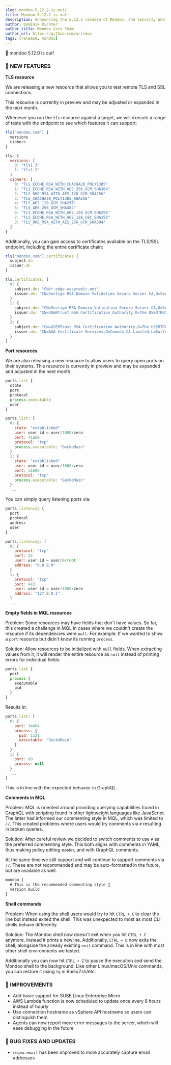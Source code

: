 ```yaml
---
slug: mondoo-5.12.2-is-out/
title: Mondoo 5.12.2 is out!
description: Announcing the 5.12.2 release of Mondoo, the security and compliance platform that prioritizes risks that matter most in your infrastructure.
author: Dominik Richter
author_title: Mondoo Core Team
author_url: https://github.com/arlimus
tags: [release, mondoo]
---
```


🥳 mondoo 5.12.0 is out!

### 🎉 NEW FEATURES

**TLS resource**

We are releasing a new resource that allows you to test remote TLS and SSL
connections.

This resource is currently in preview and may be adjusted or expanded in the
next month.

Whenever you run the `tls` resource against a target, we will execute
a range of tests with the endpoint to see which features it can support:

```javascript
tls("mondoo.com") {
  versions
  ciphers
}
```

```javascript
tls: {
  versions: [
    0: "tls1.3"
    1: "tls1.2"
  ]
  ciphers: [
    0: "TLS_ECDHE_RSA_WITH_CHACHA20_POLY1305"
    1: "TLS_ECDHE_RSA_WITH_AES_256_GCM_SHA384"
    2: "TLS_DHE_RSA_WITH_AES_128_GCM_SHA256"
    3: "TLS_CHACHA20_POLY1305_SHA256"
    4: "TLS_AES_128_GCM_SHA256"
    5: "TLS_AES_256_GCM_SHA384"
    6: "TLS_ECDHE_RSA_WITH_AES_128_GCM_SHA256"
    7: "TLS_ECDHE_RSA_WITH_AES_128_CBC_SHA256"
    8: "TLS_DHE_RSA_WITH_AES_256_GCM_SHA384"
  ]
}
```

Additionally, you can gain access to certificates available on the TLS/SSL
endpoint, including the entire certificate chain:

```javascript
tls("mondoo.com").certificates {
  subject.dn
  issuer.dn
}
```

```javascript
tls.certificates: [
  0: {
    subject.dn: "CN=*.edge.easyredir.net"
    issuer.dn: "CN=Sectigo RSA Domain Validation Secure Server CA,O=Sectigo Limited,L=Salford,ST=Greater Manchester,C=GB"
  }
  1: {
    subject.dn: "CN=Sectigo RSA Domain Validation Secure Server CA,O=Sectigo Limited,L=Salford,ST=Greater Manchester,C=GB"
    issuer.dn: "CN=USERTrust RSA Certification Authority,O=The USERTRUST Network,L=Jersey City,ST=New Jersey,C=US"
  }
  2: {
    subject.dn: "CN=USERTrust RSA Certification Authority,O=The USERTRUST Network,L=Jersey City,ST=New Jersey,C=US"
    issuer.dn: "CN=AAA Certificate Services,O=Comodo CA Limited,L=Salford,ST=Greater Manchester,C=GB"
  }
]
```

**Port resources**

We are also releasing a new resource to allow users to query open ports on their
systems. This resource is currently in preview and may be expanded and adjusted
in the next month.

```javascript
ports.list {
  state
  port
  protocol
  process.executable
  user
}
```

```javascript
ports.list: [
  0: {
    state: "established"
    user: user id = user/1000/zero
    port: 41260
    protocol: "tcp"
    process.executable: "GeckoMain"
  }
  1: {
    state: "established"
    user: user id = user/1000/zero
    port: 51690
    protocol: "tcp"
    process.executable: "GeckoMain"
  }
  ...
```

You can simply query listening ports via:

```javascript
ports.listening {
  port
  protocol
  address
  user
}
```

```javascript
ports.listening: [
  0: {
    protocol: "tcp"
    port: 22
    user: user id = user/0/root
    address: "0.0.0.0"
  }
  1: {
    protocol: "tcp"
    port: 443
    user: user id = user/1000/zero
    address: "127.0.0.1"
  }
  ...
```

**Empty fields in MQL resources**

Problem: Some resources may have fields that don't have values. So far, this
created a challenge in MQL in cases where we couldn't create the resource if
its dependencies were `null`. For example: If we wanted to show a `port` resource
but didn't know its running `process`.

Solution: Allow resources to be initialized with `null` fields.
When extracting values from it, it will render the entire resource as `null` instead
of printing errors for individual fields:

```javascript
ports.list {
  port
  process {
    executable
    pid
  }
}
```

Results in:

```javascript
ports.list: [
  0: {
    port: 34454
    process: {
      pid: 1121
      executable: "GeckoMain"
    }
  }
  1: {
    port: 68
    process: null
  }
  ...
]
```

This is in line with the expected behavior in GraphQL.

**Comments in MQL**

Problem: MQL is oriented around providing querying capabilities found in GraphQL
with scripting found in other lightweight languages like JavaScript. The latter
had informed our commenting style in MQL, which was limited to `//`.
This created problems where users would try comments via `#` resulting in broken queries.

Solution: After careful review we decided to switch comments to use `#` as
the preferred commenting style. This both aligns with comments in YAML, thus
making policy editing easier, and with GraphQL comments.

At the same time we still support and will continue to support comments via
`//`. These are not recommended and may be auto-formatted in the future, but
are available as well.

```javascript
mondoo {
  # This is the recommended commenting style 🤩
  version build
}
```

**Shell commands**

Problem: When using the shell users would try to hit `CTRL + C` to clear
the line but instead exited the shell. This was unexpected to most as most
CLI shells behave differently.

Solution: The Mondoo shell now doesn't exit when you hit `CTRL + C` anymore.
Instead it prints a newline. Additionally, `CTRL + D` now exits the shell,
alongside the already existing `exit` command. This is in line with most
other shell environments we tested.

Additionally you can now hit `CTRL + Z` to pause the execution and send the
Mondoo shell to the background. Like other Linux/macOS/Unix commands, you can
restore it using `fg` in Bash/Zsh/etc.

### 🧹 IMPROVEMENTS

- Add basic support for SUSE Linux Enterprise Micro
- AWS Lambda function is now scheduled to update once every 8 hours instead of hourly
- ️Use connection hostname as vSphere API hostname so users can distinguish them
- Agents can now report more error messages to the server, which will ease
  debugging in the future

### 🐛 BUG FIXES AND UPDATES

- `regex.email` has been improved to more accurately capture email addresses
